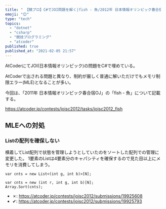 ```yaml
---
title: " 【競プロ】C#でJOI問題を解く|fish - 魚/2012年 日本情報オリンピック春合宿OJ"
emoji: "😊"
type: "tech"
topics:
  - "dotnet"
  - "csharp"
  - "競技プログラミング"
  - "atcoder"
published: true
published_at: "2021-02-05 21:57"
---
```


AtCoderにてJOI(日本情報オリンピック)の問題をC#で埋めている。

AtCoderで出される問題と異なり、制約が厳しく普通に解いただけでもメモリ制限エラー(MLE)となることが多い。

今回は、「2011年 日本情報オリンピック春合宿OJ」の「fish - 魚」について記載する。

https://atcoder.jp/contests/joisc2012/tasks/joisc2012_fish

## MLEへの対処

### Listの配列を確保しない

横着してList配列で状態を管理しようとしていたのをソートした配列での管理に変更した。
1要素のListは4要素分のキャパシティを確保するので見た目以上にメモリを消費してしまう。

```csharp:old
var cnts = new List<(int g, int b)>[N];
```

```csharp:new
var cnts = new (int r, int g, int b)[N];
Array.Sort(cnts);
```

- ✗: https://atcoder.jp/contests/joisc2012/submissions/19925608
- ✔: https://atcoder.jp/contests/joisc2012/submissions/19925793
